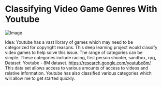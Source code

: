 # Classifying Video Game Genres With Youtube
![Image](DeepLearningProject/Youtube.png)

Idea: Youtube has a vast library of games which may need to be categorized for copyright reasons. This deep learning project would classify video games to help solve this issue. The range of categories can be simple. These categories include racing, first person shooter, sandbox, rpg, 
Dataset: Youtube - 8M dataset. https://research.google.com/youtube8m/ This data set allows access to various amounts of access to videos and relative information. Youtube has also classified various categories which will allow me to get started quickly.
